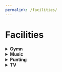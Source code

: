 ```yaml
---
permalink: /facilities/
---
```


# Facilities

<!-- NB: Make sure you have an empty line after the closing </summary> tag, otherwise the markdown/code blocks won't show correctly. -->
<!-- NB: Make sure you have an empty line after the closing </details> tag if you have multiple collapsible sections. -->
<details>
  <summary><strong>Gymn</strong></summary>


</details>

<details>
  <summary><strong>Music</strong></summary>

  Info about the TV Room

</details>

<details>
  <summary><strong>Punting</strong></summary>

  Info about the TV Room

</details>

<details>
  <summary><strong>TV</strong></summary>

  Info about the TV Room

</details>

